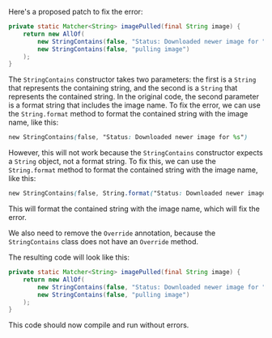 Here's a proposed patch to fix the error:
```java
private static Matcher<String> imagePulled(final String image) {
    return new AllOf(
        new StringContains(false, "Status: Downloaded newer image for " + image),
        new StringContains(false, "pulling image")
    );
}
```
The `StringContains` constructor takes two parameters: the first is a `String` that represents the containing string, and the second is a `String` that represents the contained string. In the original code, the second parameter is a format string that includes the image name. To fix the error, we can use the `String.format` method to format the contained string with the image name, like this:
```scss
new StringContains(false, "Status: Downloaded newer image for %s")
```
However, this will not work because the `StringContains` constructor expects a `String` object, not a format string. To fix this, we can use the `String.format` method to format the contained string with the image name, like this:
```scss
new StringContains(false, String.format("Status: Downloaded newer image for %s", image))
```
This will format the contained string with the image name, which will fix the error.

We also need to remove the `Override` annotation, because the `StringContains` class does not have an `Override` method.

The resulting code will look like this:
```java
private static Matcher<String> imagePulled(final String image) {
    return new AllOf(
        new StringContains(false, "Status: Downloaded newer image for " + image),
        new StringContains(false, "pulling image")
    );
}
```
This code should now compile and run without errors.